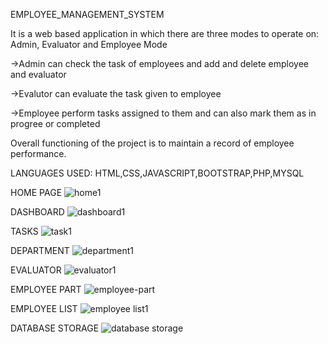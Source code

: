 EMPLOYEE_MANAGEMENT_SYSTEM

It is a web based application in which there are three modes to operate on: Admin, Evaluator and Employee Mode

->Admin can check the task of employees and add and delete employee and evaluator

->Evalutor can evaluate the task given to employee

->Employee perform tasks assigned to them and can also mark them as in progree or completed

Overall functioning of the project is to maintain a record of employee performance.

LANGUAGES USED: HTML,CSS,JAVASCRIPT,BOOTSTRAP,PHP,MYSQL


HOME PAGE
![home1](https://user-images.githubusercontent.com/77665327/161896960-9a819041-7cf0-4b88-8c2e-3514837b3deb.PNG)

DASHBOARD
![dashboard1](https://user-images.githubusercontent.com/77665327/161896980-79749d16-ae31-4d66-b0c5-166e59a4d632.PNG)

TASKS
![task1](https://user-images.githubusercontent.com/77665327/161897120-dff33478-3892-4682-9731-20f30d1f49e6.PNG)

DEPARTMENT
![department1](https://user-images.githubusercontent.com/77665327/161897138-d240cf84-b0d1-4a4a-8d02-8f47967abc40.PNG)

EVALUATOR
![evaluator1](https://user-images.githubusercontent.com/77665327/161897159-c310ec98-b417-4b76-bc27-772559a637ac.PNG)

EMPLOYEE PART
![employee-part](https://user-images.githubusercontent.com/77665327/161897177-1483cc9a-0c88-4e8e-886f-fd0f84d06bac.PNG)

EMPLOYEE LIST
![employee list1](https://user-images.githubusercontent.com/77665327/161897197-627af1e4-47f7-4e20-922f-f8caf1972c3d.PNG)

DATABASE STORAGE
![database storage](https://user-images.githubusercontent.com/77665327/161897247-ef814842-c720-42b8-a85e-7bafbd777494.PNG)

